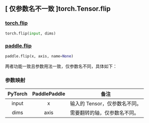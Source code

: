 ## [ 仅参数名不一致 ]torch.Tensor.flip

### [torch.flip](https://pytorch.org/docs/stable/generated/torch.flip.html?highlight=flip#torch.flip)

```python
torch.flip(input, dims)
```

### [paddle.flip](https://www.paddlepaddle.org.cn/documentation/docs/zh/develop/api/paddle/flip_cn.html#flip)

```python
paddle.flip(x, axis, name=None)
```

两者功能一致且参数用法一致，仅参数名不同，具体如下：

### 参数映射

| PyTorch                  | PaddlePaddle            | 备注                          |
| ------------------------ | ----------------------- | ----------------------------- |
| <center> input </center> | <center> x </center>    | 输入的 Tensor，仅参数名不同。 |
| <center> dims </center>  | <center> axis </center> | 需要翻转的轴，仅参数名不同。  |
